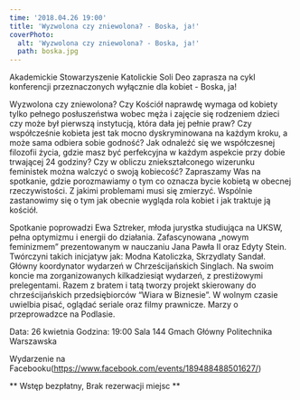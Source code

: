 ```yaml
---
time: '2018.04.26 19:00'
title: 'Wyzwolona czy zniewolona? - Boska, ja!'
coverPhoto:
  alt: 'Wyzwolona czy zniewolona? - Boska, ja!'
  path: boska.jpg
---
```

Akademickie Stowarzyszenie Katolickie Soli Deo zaprasza na cykl konferencji przeznaczonych wyłącznie dla kobiet - Boska,
ja!

Wyzwolona czy zniewolona? Czy Kościół naprawdę wymaga od kobiety tylko pełnego posłuszeństwa wobec męża i zajęcie się
rodzeniem dzieci czy może był pierwszą instytucją, która dała jej pełnie praw? Czy współcześnie kobieta jest tak mocno
dyskryminowana na każdym kroku, a może sama odbiera sobie godność? Jak odnaleźć się we współczesnej filozofii życia,
gdzie masz być perfekcyjna w każdym aspekcie przy dobie trwającej 24 godziny? Czy w obliczu zniekształconego wizerunku
feministek można walczyć o swoją kobiecość? Zapraszamy Was na spotkanie, gdzie porozmawiamy o tym co oznacza bycie
kobietą w obecnej rzeczywistości. Z jakimi problemami musi się zmierzyć. Wspólnie zastanowimy się o tym jak obecnie
wygląda rola kobiet i jak traktuje ją kościół. 

Spotkanie poprowadzi Ewa Sztreker, młoda jurystka studiująca na UKSW, pełna optymizmu i energii do działania.
Zafascynowana „nowym feminizmem” prezentowanym w nauczaniu Jana Pawła II oraz Edyty Stein. Twórczyni takich inicjatyw
jak: Modna Katoliczka, Skrzydlaty Sandał. Główny koordynator wydarzeń w Chrześcijańskich Singlach. Na swoim koncie ma
zorganizowanych kilkadziesiąt wydarzeń, z prestiżowymi prelegentami. Razem z bratem i tatą tworzy projekt skierowany do
chrześcijańskich przedsiębiorców “Wiara w Biznesie”. W wolnym czasie uwielbia pisać, oglądać seriale oraz filmy
prawnicze. Marzy o przeprowadzce na Podlasie.

Data: 26 kwietnia
Godzina: 19:00
Sala 144 Gmach Główny Politechnika Warszawska


Wydarzenie na Facebooku(https://www.facebook.com/events/189488488501627/)<br />


** Wstęp bezpłatny, Brak rezerwacji miejsc **